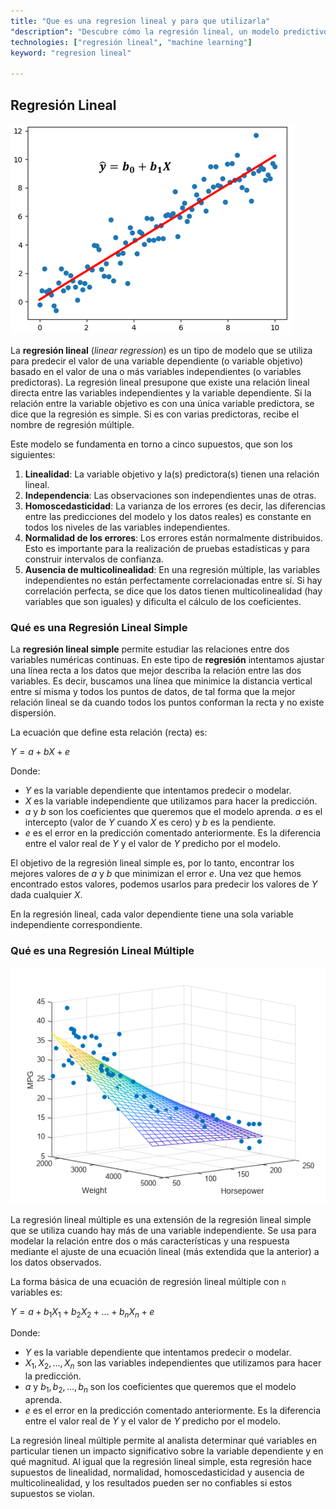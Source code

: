 ```yaml
---
title: "Que es una regresion lineal y para que utilizarla"
"description": "Descubre cómo la regresión lineal, un modelo predictivo esencial, puede ayudarte a entender y predecir variables clave. Aprende sobre sus dos tipos principales: simple y múltiple, y los cinco supuestos críticos que garantizan su precisión. ¡Optimiza tus análisis de datos!"
technologies: ["regresión lineal", "machine learning"]
keyword: "regresion lineal"

---
```


## Regresión Lineal

![regresion lineal](https://github.com/4GeeksAcademy/machine-learning-content/blob/master/assets/regresion_lineal.png?raw=true)

La **regresión lineal** (*linear regression*) es un tipo de modelo que se utiliza para predecir el valor de una variable dependiente (o variable objetivo) basado en el valor de una o más variables independientes (o variables predictoras). La regresión lineal presupone que existe una relación lineal directa entre las variables independientes y la variable dependiente. Si la relación entre la variable objetivo es con una única variable predictora, se dice que la regresión es simple. Si es con varias predictoras, recibe el nombre de regresión múltiple.

Este modelo se fundamenta en torno a cinco supuestos, que son los siguientes:

1. **Linealidad**: La variable objetivo y la(s) predictora(s) tienen una relación lineal.
2. **Independencia**: Las observaciones son independientes unas de otras.
3. **Homoscedasticidad**: La varianza de los errores (es decir, las diferencias entre las predicciones del modelo y los datos reales) es constante en todos los niveles de las variables independientes.
4. **Normalidad de los errores**: Los errores están normalmente distribuidos. Esto es importante para la realización de pruebas estadísticas y para construir intervalos de confianza.
5. **Ausencia de multicolinealidad**: En una regresión múltiple, las variables independientes no están perfectamente correlacionadas entre sí. Si hay correlación perfecta, se dice que los datos tienen multicolinealidad (hay variables que son iguales) y dificulta el cálculo de los coeficientes.

### Qué es una Regresión Lineal Simple

La **regresión lineal simple** permite estudiar las relaciones entre dos variables numéricas continuas. En este tipo de **regresión** intentamos ajustar una línea recta a los datos que mejor describa la relación entre las dos variables. Es decir, buscamos una línea que minimice la distancia vertical entre sí misma y todos los puntos de datos, de tal forma que la mejor relación lineal se da cuando todos los puntos conforman la recta y no existe dispersión.

La ecuación que define esta relación (recta) es:

$Y = a + bX + e$

Donde:
- $Y$ es la variable dependiente que intentamos predecir o modelar.
- $X$ es la variable independiente que utilizamos para hacer la predicción.
- $a$ y $b$ son los coeficientes que queremos que el modelo aprenda. $a$ es el intercepto (valor de $Y$ cuando $X$ es cero) y $b$ es la pendiente.
- $e$ es el error en la predicción comentado anteriormente. Es la diferencia entre el valor real de $Y$ y el valor de $Y$ predicho por el modelo.

El objetivo de la regresión lineal simple es, por lo tanto, encontrar los mejores valores de $a$ y $b$ que minimizan el error $e$. Una vez que hemos encontrado estos valores, podemos usarlos para predecir los valores de $Y$ dada cualquier $X$.

En la regresión lineal, cada valor dependiente tiene una sola variable independiente correspondiente.

### Qué es una Regresión Lineal Múltiple

![Regresoin Lineal Multiple](https://github.com/4GeeksAcademy/machine-learning-content/blob/master/assets/regresion_lineal_multiple.png?raw=true)

La regresión lineal múltiple es una extensión de la regresión lineal simple que se utiliza cuando hay más de una variable independiente. Se usa para modelar la relación entre dos o más características y una respuesta mediante el ajuste de una ecuación lineal (más extendida que la anterior) a los datos observados.

La forma básica de una ecuación de regresión lineal múltiple con `n` variables es:

$Y = a + b_1X_1 + b_2X_2 + ... + b_nX_n + e$

Donde:
- $Y$ es la variable dependiente que intentamos predecir o modelar.
- $X_1, X_2, ..., X_n$ son las variables independientes que utilizamos para hacer la predicción.
- $a$ y $b_1, b_2, ..., b_n$ son los coeficientes que queremos que el modelo aprenda.
- $e$ es el error en la predicción comentado anteriormente. Es la diferencia entre el valor real de $Y$ y el valor de $Y$ predicho por el modelo.

La regresión lineal múltiple permite al analista determinar qué variables en particular tienen un impacto significativo sobre la variable dependiente y en qué magnitud. Al igual que la regresión lineal simple, esta regresión hace supuestos de linealidad, normalidad, homoscedasticidad y ausencia de multicolinealidad, y los resultados pueden ser no confiables si estos supuestos se violan.
